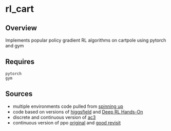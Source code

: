 # rl_cart

## Overview
Implements popular policy gradient RL algorithms on cartpole using pytorch and gym

## Requires
```
pytorch
gym
```

## Sources
- multiple environments code pulled from [spinning up](https://github.com/openai/spinningup.git)
- code based on versions of [higgsfield](https://github.com/higgsfield/RL-Adventure-2.git) and [Deep RL Hands-On](https://github.com/PacktPublishing/Deep-Reinforcement-Learning-Hands-On.git)
- discrete and continuous version of [ac3](https://arxiv.org/pdf/1602.01783.pdf)
- continuous version of ppo [original](https://arxiv.org/pdf/1707.06347.pdf) and [good revisit](https://arxiv.org/pdf/2009.10897.pdf)
